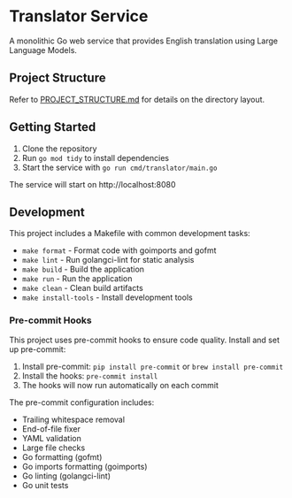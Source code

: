 # Translator Service

A monolithic Go web service that provides English translation using Large Language Models.

## Project Structure

Refer to [PROJECT_STRUCTURE.md](PROJECT_STRUCTURE.md) for details on the directory layout.

## Getting Started

1. Clone the repository
2. Run `go mod tidy` to install dependencies
3. Start the service with `go run cmd/translator/main.go`

The service will start on http://localhost:8080

## Development

This project includes a Makefile with common development tasks:

- `make format` - Format code with goimports and gofmt
- `make lint` - Run golangci-lint for static analysis
- `make build` - Build the application
- `make run` - Run the application
- `make clean` - Clean build artifacts
- `make install-tools` - Install development tools

### Pre-commit Hooks

This project uses pre-commit hooks to ensure code quality. Install and set up pre-commit:

1. Install pre-commit: `pip install pre-commit` or `brew install pre-commit`
2. Install the hooks: `pre-commit install`
3. The hooks will now run automatically on each commit

The pre-commit configuration includes:
- Trailing whitespace removal
- End-of-file fixer
- YAML validation
- Large file checks
- Go formatting (gofmt)
- Go imports formatting (goimports)
- Go linting (golangci-lint)
- Go unit tests